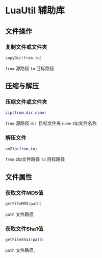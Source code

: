 # LuaUtil 辅助库
## 文件操作
### 复制文件或文件夹
``` lua
copyDir(from,to)
```
`from` 源路径
`to` 目标路径

## 压缩与解压
### 压缩文件或文件夹
``` lua
zip(from,dir,name)
```
`from` 源路径
`dir` 目标文件夹
`name` zip文件名称

### 解压文件
``` lua
unZip(from,to)
```
`from` zip文件路径
`to` 目标路径

## 文件属性
### 获取文件MD5值
``` lua
getFileMD5(path)
```
`path` 文件路径

### 获取文件Sha1值
``` lua
getFileSha1(path)
```
`path` 文件路径。

